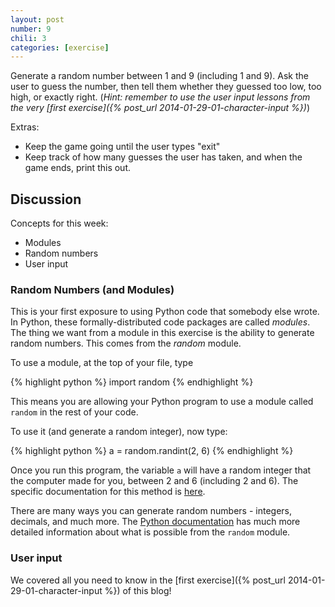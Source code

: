 ```yaml
---
layout: post
number: 9
chili: 3
categories: [exercise]
---
```


Generate a random number between 1 and 9 (including 1 and 9). Ask the user to guess the number, then tell them whether they guessed too low, too high, or exactly right. (_Hint: remember to use the user input lessons from the very [first exercise]({% post_url 2014-01-29-01-character-input %})_)

Extras: 

* Keep the game going until the user types "exit"
* Keep track of how many guesses the user has taken, and when the game ends, print this out.

## Discussion

Concepts for this week:

* Modules
* Random numbers
* User input

### Random Numbers (and Modules)

This is your first exposure to using Python code that somebody else wrote. In Python, these formally-distributed code packages are called *modules*. The thing we want from a module in this exercise is the ability to generate random numbers. This comes from the *random* module. 

To use a module, at the top of your file, type 

{% highlight python %}
	import random
{% endhighlight %}

This means you are allowing your Python program to use a module called `random` in the rest of your code. 

To use it (and generate a random integer), now type: 

{% highlight python %}
	a = random.randint(2, 6)
{% endhighlight %}

Once you run this program, the variable `a` will have a random integer that the computer made for you, between 2 and 6 (including 2 and 6). The specific documentation for this method is [here](https://docs.python.org/3.3/library/random.html#random.randint).

There are many ways you can generate random numbers - integers, decimals, and much more. The [Python documentation](https://docs.python.org/3.3/library/random.html) has much more detailed information about what is possible from the `random` module.


### User input

We covered all you need to know in the [first exercise]({% post_url 2014-01-29-01-character-input %}) of this blog! 
